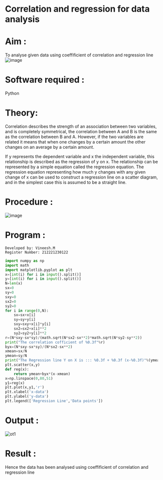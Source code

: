 # Correlation and regression for data analysis
# Aim : 

To analyse given data using coeffificient of correlation and regression line
![image](https://user-images.githubusercontent.com/104613195/168224136-d6b64e64-7d3d-4775-9337-c8f96fe41f2d.png)


# Software required :  

Python

# Theory:

Correlation describes the strength of an association between two variables, and is completely symmetrical, the correlation between A and B is the same as the correlation between B and A. However, if the two variables are related it means that when one changes by a certain amount the other changes on an average by a certain amount.  

If y represents the dependent variable and x the independent variable, this relationship is described as the regression of y on x. The relationship can be represented by a simple equation called the regression equation. The regression equation representing how much y changes with any given change of x can be used to construct a regression line on a scatter diagram, and in the simplest case this is assumed to be a straight line.

# Procedure :

![image](https://user-images.githubusercontent.com/104613195/168225866-ac8f6610-bdc3-4ac2-a24e-2b24ba08e189.png)

# Program :
```
Developed by: Vineesh.M
Register Number: 212221230122
```
```py
import numpy as np
import math
import matplotlib.pyplot as plt 
x=[int(i) for i in input().split()]
y=[int(i) for i in input().split()]
N=len(x)
sx=0
sy=0
sxy=0
sx2=0
sy2=0
for i in range(0,N):
    sx=sx+x[i]
    sy=sy+y[i]
    sxy=sxy+x[i]*y[i]
    sx2=sx2+x[i]**2
    sy2=sy2+y[i]**2
r=(N*sxy-sx*sy)/(math.sqrt(N*sx2-sx**2)*math.sqrt(N*sy2-sy**2))
print("The correlation cofficient of %0.3f"%r)
byx=(N*sxy-sx*sy)/(N*sx2-sx**2)
xmean=sx/N
ymean=sy/N
print("The Regression line Y on X is ::: %0.3f + %0.3f (x-%0.3f)"%(ymean,byx,xmean))
plt.scatter(x,y)
def reg(x):
    return ymean+byx*(x-xmean)
x=np.linspace(0,80,51)
y1=reg(x)
plt.plot(x,y1,'r')
plt.xlabel('x-data')
plt.ylabel('y-data')
plt.legend(['Regression Line','Data points'])
```


# Output : 
![ot1](https://github.com/Vineesh-AI-DS/Correlation_Regression/assets/93427254/5929f329-12c8-4c22-8f93-d4d6abdddd17)


# Result :
Hence the data has been analysed using coeffificient of correlation and regression line



